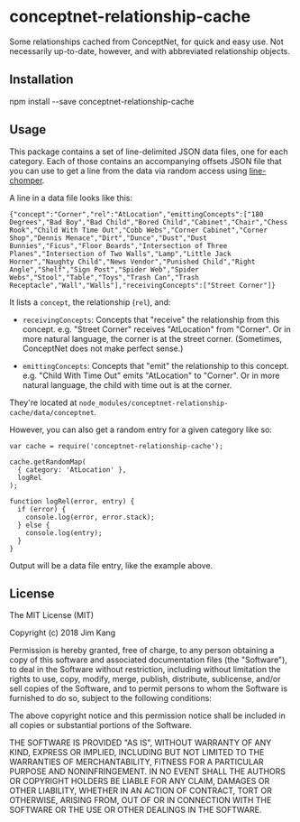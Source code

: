 conceptnet-relationship-cache
==================

Some relationships cached from ConceptNet, for quick and easy use. Not necessarily up-to-date, however, and with abbreviated relationship objects.

Installation
------------

npm install --save conceptnet-relationship-cache

Usage
-----

This package contains a set of line-delimited JSON data files, one for each category. Each of those contains an accompanying offsets JSON file that you can use to get a line from the data via random access using [line-chomper](https://npmjs.com/package/line-chomper).

A line in a data file looks like this:

    {"concept":"Corner","rel":"AtLocation","emittingConcepts":["180 Degrees","Bad Boy","Bad Child","Bored Child","Cabinet","Chair","Chess Rook","Child With Time Out","Cobb Webs","Corner Cabinet","Corner Shop","Dennis Menace","Dirt","Dunce","Dust","Dust Bunnies","Ficus","Floor Boards","Intersection of Three Planes","Intersection of Two Walls","Lamp","Little Jack Horner","Naughty Child","News Vendor","Punished Child","Right Angle","Shelf","Sign Post","Spider Web","Spider Webs","Stool","Table","Toys","Trash Can","Trash Receptacle","Wall","Walls"],"receivingConcepts":["Street Corner"]}

It lists a `concept`, the relationship (`rel`), and:

- `receivingConcepts`: Concepts that "receive" the relationship from this concept. e.g. "Street Corner" receives "AtLocation" from "Corner". Or in more natural language, the corner is at the street corner. (Sometimes, ConceptNet does not make perfect sense.)

- `emittingConcepts`: Concepts that "emit" the relationship to this concept. e.g. "Child With Time Out" emits "AtLocation" to "Corner". Or in more natural language, the child with time out is at the corner.

They're located at `node_modules/conceptnet-relationship-cache/data/conceptnet`.

However, you can also get a random entry for a given category like so:

    var cache = require('conceptnet-relationship-cache');

    cache.getRandomMap(
      { category: 'AtLocation' },
      logRel
    );

    function logRel(error, entry) {
      if (error) {
        console.log(error, error.stack);
      } else {
        console.log(entry);
      }
    }

Output will be a data file entry, like the example above. 

License
-------

The MIT License (MIT)

Copyright (c) 2018 Jim Kang

Permission is hereby granted, free of charge, to any person obtaining a copy
of this software and associated documentation files (the "Software"), to deal
in the Software without restriction, including without limitation the rights
to use, copy, modify, merge, publish, distribute, sublicense, and/or sell
copies of the Software, and to permit persons to whom the Software is
furnished to do so, subject to the following conditions:

The above copyright notice and this permission notice shall be included in
all copies or substantial portions of the Software.

THE SOFTWARE IS PROVIDED "AS IS", WITHOUT WARRANTY OF ANY KIND, EXPRESS OR
IMPLIED, INCLUDING BUT NOT LIMITED TO THE WARRANTIES OF MERCHANTABILITY,
FITNESS FOR A PARTICULAR PURPOSE AND NONINFRINGEMENT. IN NO EVENT SHALL THE
AUTHORS OR COPYRIGHT HOLDERS BE LIABLE FOR ANY CLAIM, DAMAGES OR OTHER
LIABILITY, WHETHER IN AN ACTION OF CONTRACT, TORT OR OTHERWISE, ARISING FROM,
OUT OF OR IN CONNECTION WITH THE SOFTWARE OR THE USE OR OTHER DEALINGS IN
THE SOFTWARE.
